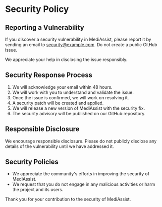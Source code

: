 # Security Policy

## Reporting a Vulnerability

If you discover a security vulnerability in MediAssist, please report it by sending an email to [security@example.com](mailto:security@example.com). Do not create a public GitHub issue.

We appreciate your help in disclosing the issue responsibly.

## Security Response Process

1. We will acknowledge your email within 48 hours.
2. We will work with you to understand and validate the issue.
3. Once the issue is confirmed, we will work on resolving it.
4. A security patch will be created and applied.
5. We will release a new version of MediAssist with the security fix.
6. The security advisory will be published on our GitHub repository.

## Responsible Disclosure

We encourage responsible disclosure. Please do not publicly disclose any details of the vulnerability until we have addressed it.

## Security Policies

- We appreciate the community's efforts in improving the security of MediAssist.
- We request that you do not engage in any malicious activities or harm the project and its users.

Thank you for your contribution to the security of MediAssist.

